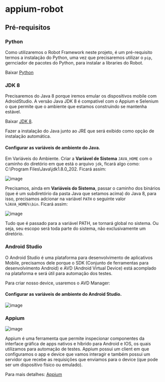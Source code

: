 # appium-robot  

## Pré-requisitos  

### Python   
Como utilizaremos o Robot Framework neste projeto, é um pré-requisito termos a instalação do Python, uma vez que precisaremos utilizar o `pip`, gernciador de pacotes do Python, para instalar a libraries do Robot.

Baixar [Python](https://www.python.org/)   

### JDK 8   
Precisaremos do Java 8 porque iremos emular os dispositivos mobile com AdroidStudio. A versão Java JDK 8 é compatível com o Appium e Selenium o que permite que o ambiente que estamos construindo se mantenha estável. 

Baixar [JDK 8](https://www.oracle.com/br/java/technologies/javase/javase8-archive-downloads.html).  
 
Fazer a instalação do Java junto ao JRE que será exibido como opção de instalação automática.
 
 #### Configurar as variáveis de ambiente do Java.   
 
 Em Variáveis do Ambiente. Criar a __Variável de Sistema__ `JAVA_HOME` com o caminho do diretório em que está o arquivo `jdk`, ficará algo como: C:\Program Files\Java\jdk1.8.0_202.  Ficará assim: 
 
 ![image](https://user-images.githubusercontent.com/38733166/202262403-546e84c2-4262-40b7-b964-9fdfe581aa48.png)  
 
Precisamos, ainda em __Variáveis do Sistema__, passar o caminho dos binários (que é um subdiretório da pasta Java que setamos acima) do Java 8, para isso, precisamos adcionar na variável `PATH` o seguinte valor `%JAVA_HOME%\bin`.  Ficará assim:   

![image](https://user-images.githubusercontent.com/38733166/202263608-e128cd72-4793-49a2-a5db-32d85ebe54de.png)  

Tudo que é passado para a variável PATH, se tornará global no sistema. Ou seja, seu escopo será toda parte do sistema, não exclusivamente um diretório.     

### Android Studio  

O Android Studio é uma plataforma para desenvolvimento de aplicativos Mobile, precisamos dele porque o SDK (Conjunto de ferramentas para desenvolvimento Android) e AVD (Android Virtual Device) está acomplado na plataforma e será útil para automação dos testes.  

Para criar nosso device, usaremos o AVD Manager: 

 #### Configurar as variáveis de ambiente do Android Studio.   
 
 
 
![image](https://user-images.githubusercontent.com/38733166/202269152-591d1d69-b43a-47b5-adcd-dca675139f4f.png)


### Appium    
![image](https://upload.wikimedia.org/wikipedia/commons/8/84/Appium.png?20220131094201)    


Appium é uma ferramenta que permite inspecionar componentes da interface gráfica de apps nativos e híbrido para Android e IOS, os quais utilizamos para automação de testes.
Appium possui um client em que configuramos o app e device que vamos interagir e também possui um servidor que recebe as requisições que enviamos para o device (que pode ser um dispositivo físico ou emulado).   

Para mais detalhes: [Appium](https://appium.io/docs/en/about-appium/api/#appium-api-documentation)    

